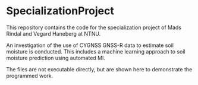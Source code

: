 # SpecializationProject
This repository contains the code for the specialization project of Mads Rindal and Vegard Haneberg at NTNU.

An investigation of the use of CYGNSS GNSS-R data to estimate soil moisture is conducted. This includes a machine learning approach to soil moisture prediction using automated Ml. 

The files are not executable directly, but are shown here to demonstrate the programmed work. 
